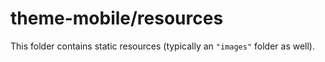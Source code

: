 # theme-mobile/resources

This folder contains static resources (typically an `"images"` folder as well).
